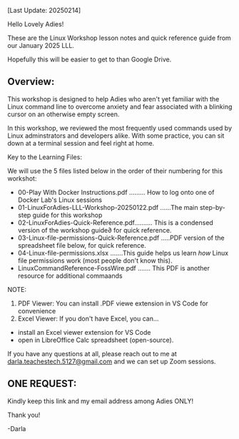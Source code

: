 [Last Update: 20250214]

Hello Lovely Adies!


These are the Linux Workshop lesson notes and quick reference guide from our January 2025 LLL.

Hopefully this will be easier to get to than Google Drive.

Overview:
---------
This workshop is designed to help Adies who aren't yet familiar with the Linux command line
to overcome anxiety and fear associated with a blinking cursor on an otherwise empty screen.

In this workshop, we reviewed the most frequently used commands used by Linux adminstrators and 
developers alike.  With some practice, you can sit down at a terminal session and feel right at
home.

Key to the Learning Files: 

We will use the 5 files listed below in the order of their numbering for this workshot:

-   00-Play With Docker Instructions.pdf ......... How to log onto one of Docker Lab's Linux sessions
-   01-LinuxForAdies-LLL-Workshop-20250122.pdf ......The main step-by-step guide for this workshop
-   02-LinuxForAdies-Quick-Reference.pdf.......... This is a condensed version of the workshop guide∂ for quick reference.
-   03-Linux-file-permissions-Quick-Reference.pdf .....PDF version of the spreadsheet file below, for quick reference.
-   04-Linux-file-permissions.xlsx .......This guide helps us learn *how* Linux file permissions work (most people don't know this).
-   LinuxCommandReference-FossWire.pdf ....... This PDF is another resource for additional commaands

NOTE: 
1. PDF Viewer:  You can install .PDF viewe extension in VS Code for convenience
2. Excel Viewer:  If you don't have Excel, you can...
-   install an Excel viewer extension for VS Code 
-   open in LibreOffice Calc spreadsheet (open-source).

If you have any questions at all, please reach out to me at   darla.teachestech.5127@gmail.com
and we can set up Zoom sessions.  


ONE REQUEST:  
------------
Kindly keep this link and my email address among Adies ONLY!

Thank you!

-Darla
